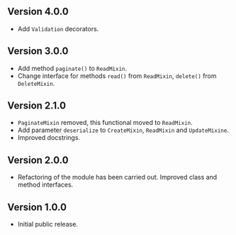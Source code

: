 ## Version 4.0.0

* Add `Validation` decorators.

## Version 3.0.0

* Add method `paginate()` to `ReadMixin`.
* Change interface for methods `read()` from `ReadMixin`, `delete()` from `DeleteMixin`.

## Version 2.1.0

* `PaginateMixin` removed, this functional moved to `ReadMixin`.
* Add parameter `deserialize` to `CreateMixin`, `ReadMixin` and `UpdateMixine`.
* Improved docstrings.


## Version 2.0.0

* Refactoring of the module has been carried out. Improved class and method interfaces.

## Version 1.0.0

* Initial public release.
